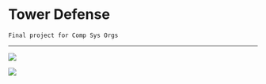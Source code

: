 Tower Defense
=============

    Final project for Comp Sys Orgs

-----

[![](http://i41.tinypic.com/mblc0h.png)](http://i41.tinypic.com/mblc0h.png)

[![](http://i44.tinypic.com/4j0sqp.png)](http://i44.tinypic.com/4j0sqp.png)
